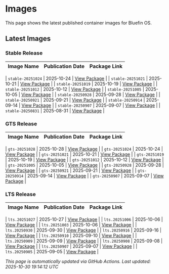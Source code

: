# Images

This page shows the latest published container images for Bluefin OS.

## Latest Images

### Stable Release

| Image Name | Publication Date | Package Link |
|------------|------------------|--------------|
<!-- STABLE_IMAGES_START -->
| `stable-20251024` | 2025-10-24 | [View Package](https://github.com/ublue-os/bluefin/pkgs/container/bluefin) |
| `stable-20251021` | 2025-10-21 | [View Package](https://github.com/ublue-os/bluefin/pkgs/container/bluefin) |
| `stable-20251019` | 2025-10-19 | [View Package](https://github.com/ublue-os/bluefin/pkgs/container/bluefin) |
| `stable-20251012` | 2025-10-12 | [View Package](https://github.com/ublue-os/bluefin/pkgs/container/bluefin) |
| `stable-20251005` | 2025-10-05 | [View Package](https://github.com/ublue-os/bluefin/pkgs/container/bluefin) |
| `stable-20250928` | 2025-09-28 | [View Package](https://github.com/ublue-os/bluefin/pkgs/container/bluefin) |
| `stable-20250921` | 2025-09-21 | [View Package](https://github.com/ublue-os/bluefin/pkgs/container/bluefin) |
| `stable-20250914` | 2025-09-14 | [View Package](https://github.com/ublue-os/bluefin/pkgs/container/bluefin) |
| `stable-20250907` | 2025-09-07 | [View Package](https://github.com/ublue-os/bluefin/pkgs/container/bluefin) |
| `stable-20250831` | 2025-08-31 | [View Package](https://github.com/ublue-os/bluefin/pkgs/container/bluefin) |
<!-- STABLE_IMAGES_END -->


### GTS Release

| Image Name | Publication Date | Package Link |
|------------|------------------|--------------|
<!-- GTS_IMAGES_START -->
| `gts-20251028` | 2025-10-28 | [View Package](https://github.com/ublue-os/bluefin/pkgs/container/bluefin) |
| `gts-20251024` | 2025-10-24 | [View Package](https://github.com/ublue-os/bluefin/pkgs/container/bluefin) |
| `gts-20251021` | 2025-10-21 | [View Package](https://github.com/ublue-os/bluefin/pkgs/container/bluefin) |
| `gts-20251019` | 2025-10-19 | [View Package](https://github.com/ublue-os/bluefin/pkgs/container/bluefin) |
| `gts-20251012` | 2025-10-12 | [View Package](https://github.com/ublue-os/bluefin/pkgs/container/bluefin) |
| `gts-20251005` | 2025-10-05 | [View Package](https://github.com/ublue-os/bluefin/pkgs/container/bluefin) |
| `gts-20250928` | 2025-09-28 | [View Package](https://github.com/ublue-os/bluefin/pkgs/container/bluefin) |
| `gts-20250921` | 2025-09-21 | [View Package](https://github.com/ublue-os/bluefin/pkgs/container/bluefin) |
| `gts-20250914` | 2025-09-14 | [View Package](https://github.com/ublue-os/bluefin/pkgs/container/bluefin) |
| `gts-20250907` | 2025-09-07 | [View Package](https://github.com/ublue-os/bluefin/pkgs/container/bluefin) |
<!-- GTS_IMAGES_END -->

### LTS Release

| Image Name | Publication Date | Package Link |
|------------|------------------|--------------|
<!-- LTS_IMAGES_START -->
| `lts.20251027` | 2025-10-27 | [View Package](https://github.com/ublue-os/bluefin-lts/pkgs/container/bluefin-lts) |
| `lts.20251006` | 2025-10-06 | [View Package](https://github.com/ublue-os/bluefin-lts/pkgs/container/bluefin-lts) |
| `lts.20251003` | 2025-10-06 | [View Package](https://github.com/ublue-os/bluefin-lts/pkgs/container/bluefin-lts) |
| `lts.20250930` | 2025-09-30 | [View Package](https://github.com/ublue-os/bluefin-lts/pkgs/container/bluefin-lts) |
| `lts.20250916` | 2025-09-16 | [View Package](https://github.com/ublue-os/bluefin-lts/pkgs/container/bluefin-lts) |
| `lts.20250910` | 2025-09-10 | [View Package](https://github.com/ublue-os/bluefin-lts/pkgs/container/bluefin-lts) |
| `lts.20250909` | 2025-09-09 | [View Package](https://github.com/ublue-os/bluefin-lts/pkgs/container/bluefin-lts) |
| `lts.20250908` | 2025-09-08 | [View Package](https://github.com/ublue-os/bluefin-lts/pkgs/container/bluefin-lts) |
| `lts.20250907` | 2025-09-07 | [View Package](https://github.com/ublue-os/bluefin-lts/pkgs/container/bluefin-lts) |
| `lts.20250905` | 2025-09-05 | [View Package](https://github.com/ublue-os/bluefin-lts/pkgs/container/bluefin-lts) |
<!-- LTS_IMAGES_END -->

<!-- LAST_UPDATE -->
*This page is automatically updated via GitHub Actions. Last updated: 2025-10-30 19:14:12 UTC*
